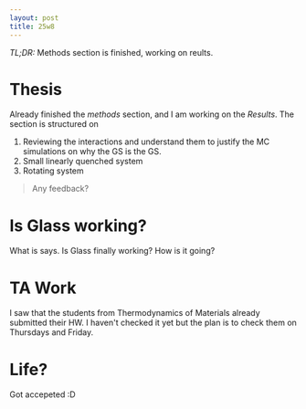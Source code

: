 ```yaml
---
layout: post
title: 25w8
---
```


*TL;DR:* Methods section is finished, working on reults.

# Thesis
Already finished the _methods_ section, and I am working on the _Results_. The section is structured on 

1. Reviewing the interactions and understand them to justify the MC simulations on why the GS is the GS.
2. Small linearly quenched system
3. Rotating system

> Any feedback?

# Is Glass working?

What is says. Is Glass finally working? How is it going?

# TA Work

I saw that the students from Thermodynamics of Materials already submitted their HW. I haven't checked it yet but the plan is to check them on Thursdays and Friday.

# Life?

Got accepeted :D

